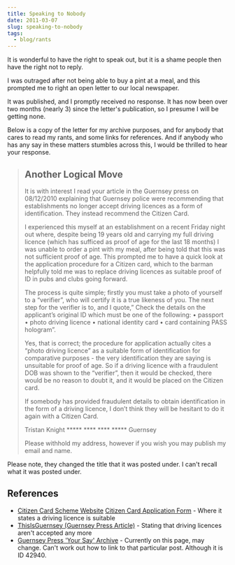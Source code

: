 ```yaml
---
title: Speaking to Nobody
date: 2011-03-07
slug: speaking-to-nobody
tags:
  - blog/rants
---
```


It is wonderful to have the right to speak out, but it is a shame people then have the right not to reply.

I was outraged after not being able to buy a pint at a meal, and this prompted me to right an open letter to our local newspaper.

It was published, and I promptly received no response. It has now been over two months (nearly 3) since the letter's publication, so I presume I will be getting none.

Below is a copy of the letter for my archive purposes, and for anybody that cares to read my rants, and some links for references. And if anybody who has any say in these matters stumbles across this, I would be thrilled to hear your response.

> ## Another Logical Move
>
> It is with interest I read your article in the Guernsey press on 08/12/2010 explaining that Guernsey police were recommending that establishments no longer accept driving licences as a form of identification. They instead recommend the Citizen Card.
>
> I experienced this myself at an establishment on a recent Friday night out where, despite being 19 years old and carrying my full driving licence (which has sufficed as proof of age for the last 18 months) I was unable to order a pint with my meal, after being told that this was not sufficient proof of age. This prompted me to have a quick look at the application procedure for a Citizen card, which to the barman helpfully told me was to replace driving licences as suitable proof of ID in pubs and clubs going forward.
>
> The process is quite simple; firstly you must take a photo of yourself to a “verifier”, who will certify it is a true likeness of you. The next step for the verifier is to, and I quote,” Check the details on the applicant’s original ID which must be one of the following: • passport • photo driving licence • national identity card • card containing PASS hologram”.
>
> Yes, that is correct; the procedure for application actually cites a “photo driving licence” as a suitable form of identification for comparative purposes - the very identification they are saying is unsuitable for proof of age. So if a driving licence with a fraudulent DOB was shown to the “verifier”, then it would be checked, there would be no reason to doubt it, and it would be placed on the Citizen card.
>
> If somebody has provided fraudulent details to obtain identification in the form of a driving licence, I don’t think they will be hesitant to do it again with a Citizen Card.
>
> Tristan Knight \*\*\*\*\* \*\*\*\* \*\*\*\* \*\*\*\*\* Guernsey
>
> Please withhold my address, however if you wish you may publish my email and name.

Please note, they changed the title that it was posted under. I can't recall what it was posted under.

## References

- [Citizen Card Scheme Website](http://www.citizencard.com/) [Citizen Card Application Form](http://www.citizencard.com/ccappform.pdf) - Where it states a driving licence is suitable
- [ThisIsGuernsey (Guernsey Press Article)](http://www.thisisguernsey.com/2010/12/08/driving-licences-no-longer-accepted-at-pubs-and-nightclubs/) - Stating that driving licences aren't accepted any more
- [Guernsey Press 'Your Say' Archive](http://www.thisisguernsey.co.uk/discus/messages/11779/12146.html?1296483514) - Currently on this page, may change. Can't work out how to link to that particular post. Although it is ID 42940.
